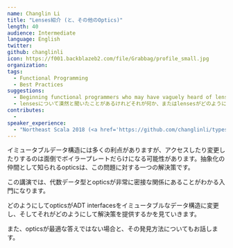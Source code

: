 ```yaml
---
name: Changlin Li
title: "Lenses紹介 (と、その他のOptics)"
length: 40
audience: Intermediate
language: English
twitter:
github: changlinli
icon: https://f001.backblazeb2.com/file/Grabbag/profile_small.jpg
organization:
tags:
  - Functional Programming
  - Best Practices
suggestions:
  - Beginning functional programmers who may have vaguely heard of lenses but don't know what they are or how they work
  - lensesについて漠然と聞いたことがあるけれどそれが何か、またはlensesがどのように働くかについてわからない関数型初心者プログラマー
contributes:
  -
speaker_experience:
  - "Northeast Scala 2018 (<a href='https://github.com/changlinli/types_presentation_slides'>slide</a>, <a href='https://www.youtube.com/watch?v=Csj3lzsr0_I'>video</a>)"
---
```

イミュータブルデータ構造には多くの利点がありますが、アクセスしたり変更したりするのは面倒でボイラープレートだらけになる可能性があります。抽象化の仲間として知られるopticsは、この問題に対する一つの解決策です。

この講演では、代数データ型とopticsが非常に密接な関係にあることがわかる入門になります。

どのようにしてopticsがADT interfacesをイミュータブルなデータ構造に変更し、そしてそれがどのようにして解決策を提供するかを見ていきます。

また、opticsが最適な答えではない場合と、その発見方法についてもお話します。
